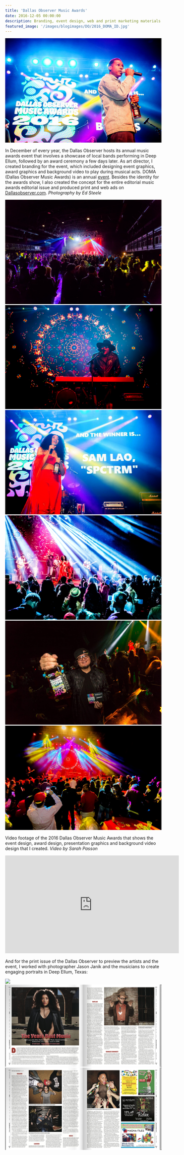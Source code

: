 ```yaml
---
title: 'Dallas Observer Music Awards'
date: 2016-12-05 00:00:00
description: Branding, event design, web and print marketing materials for the Dallas Observer's annual music event
featured_image: '/images/blogimages/DO/2016_DOMA_ID.jpg'
---
```


![](/images/blogimages/DO/2016_DOMA_leonbridges.png)

In December of every year, the Dallas Observer hosts its annual music awards event that involves a showcase of local bands performing in Deep Ellum, followed by an award ceremony a few days later. As art director, I created branding for the event, which included designing event graphics, award graphics and background video to play during musical acts. DOMA (Dallas Observer Music Awards) is an annual [event](https://www.dallasobservermusicawards.com/). Besides the identity for the awards show, I also created the concept for the entire editorial music awards editorial issue and produced print and web ads on [Dallasobserver.com](http://www.dallasobserver.com). <em>Photography by Ed Steele</em>

<div class="gallery" data-columns="3">
	<img src="/images/blogimages/DO/2016_DOMA_bombfactory.png">
	<img src="/images/blogimages/DO/2016_DOMA_dezi5.png">
	<img src="/images/blogimages/DO/2016_DOMA_samlao.png">
	<img src="/images/blogimages/DO/2016_DOMA_samlao2.png">
	<img src="/images/blogimages/DO/2016_DOMA_Sikwitit.png">
	<img src="/images/blogimages/DO/2016_DOMA_stage.png">
</div>


Video footage of the 2016 Dallas Observer Music Awards that shows the event design, award design, presentation graphics and background video design that I created. <em>Video by Sarah Passon</em>

<iframe width="560" height="315" src="https://www.youtube.com/embed/5iWKgR8d8Ag" frameborder="0" allow="accelerometer; autoplay; encrypted-media; gyroscope; picture-in-picture" allowfullscreen></iframe>

And for the print issue of the Dallas Observer to preview the artists and the event, I worked with photographer Jason Janik and the musicians to create engaging portraits in Deep Ellum, Texas:

<div class="gallery" data-columns="1">
	<img src="/images/blogimages/DO/2016_DOMA_cover.png">
	<img src="/images/blogimages/DO/2016_DOMA_edit1.png">
	<img src="/images/blogimages/DO/2016_DOMA_edit2.png">

</div>
